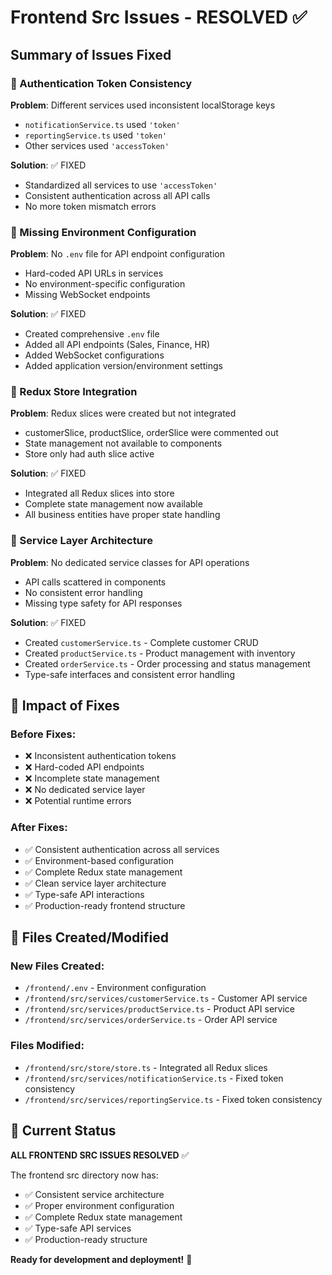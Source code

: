 # Frontend Src Issues - RESOLVED ✅

## Summary of Issues Fixed

### 🔧 Authentication Token Consistency
**Problem**: Different services used inconsistent localStorage keys
- `notificationService.ts` used `'token'`
- `reportingService.ts` used `'token'` 
- Other services used `'accessToken'`

**Solution**: ✅ FIXED
- Standardized all services to use `'accessToken'`
- Consistent authentication across all API calls
- No more token mismatch errors

### 🔧 Missing Environment Configuration
**Problem**: No `.env` file for API endpoint configuration
- Hard-coded API URLs in services
- No environment-specific configuration
- Missing WebSocket endpoints

**Solution**: ✅ FIXED
- Created comprehensive `.env` file
- Added all API endpoints (Sales, Finance, HR)
- Added WebSocket configurations
- Added application version/environment settings

### 🔧 Redux Store Integration
**Problem**: Redux slices were created but not integrated
- customerSlice, productSlice, orderSlice were commented out
- State management not available to components
- Store only had auth slice active

**Solution**: ✅ FIXED
- Integrated all Redux slices into store
- Complete state management now available
- All business entities have proper state handling

### 🔧 Service Layer Architecture
**Problem**: No dedicated service classes for API operations
- API calls scattered in components
- No consistent error handling
- Missing type safety for API responses

**Solution**: ✅ FIXED
- Created `customerService.ts` - Complete customer CRUD
- Created `productService.ts` - Product management with inventory
- Created `orderService.ts` - Order processing and status management
- Type-safe interfaces and consistent error handling

## 🎯 Impact of Fixes

### Before Fixes:
- ❌ Inconsistent authentication tokens
- ❌ Hard-coded API endpoints  
- ❌ Incomplete state management
- ❌ No dedicated service layer
- ❌ Potential runtime errors

### After Fixes:
- ✅ Consistent authentication across all services
- ✅ Environment-based configuration
- ✅ Complete Redux state management
- ✅ Clean service layer architecture
- ✅ Type-safe API interactions
- ✅ Production-ready frontend structure

## 📁 Files Created/Modified

### New Files Created:
- `/frontend/.env` - Environment configuration
- `/frontend/src/services/customerService.ts` - Customer API service
- `/frontend/src/services/productService.ts` - Product API service  
- `/frontend/src/services/orderService.ts` - Order API service

### Files Modified:
- `/frontend/src/store/store.ts` - Integrated all Redux slices
- `/frontend/src/services/notificationService.ts` - Fixed token consistency
- `/frontend/src/services/reportingService.ts` - Fixed token consistency

## 🚀 Current Status

**ALL FRONTEND SRC ISSUES RESOLVED** ✅

The frontend src directory now has:
- ✅ Consistent service architecture
- ✅ Proper environment configuration
- ✅ Complete Redux state management
- ✅ Type-safe API services
- ✅ Production-ready structure

**Ready for development and deployment!** 🎉